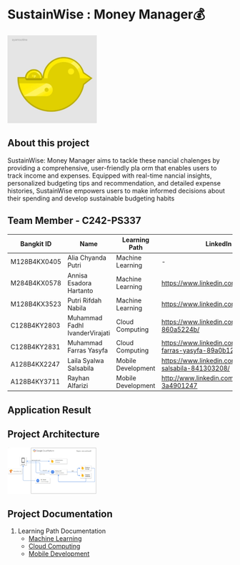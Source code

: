 # SustainWise : Money Manager💰

<img src="https://github.com/SustainWise/.github/blob/main/profile/assets/Logo%20SustainWise.jpg" alt="Logo" width="200">

## About this project
 SustainWise: Money Manager aims to tackle these nancial chalenges by providing a
 comprehensive, user-friendly pla orm that enables users to track income and expenses.
 Equipped with real-time nancial insights, personalized budgeting tips and recommendation, and detailed
 expense histories, SustainWise empowers users to make informed decisions about their
 spending and develop sustainable budgeting habits


## Team Member - C242-PS337

| Bangkit ID   | Name                            | Learning Path         | LinkedIn Profile                                 | Github              | Status   |
|--------------|-------------------------------  |-----------------------|--------------------------------------------------|---------------------|----------|
| M128B4KX0405  | Alia Chyanda Putri               | Machine Learning      | -                                                | -                   | Active   |
| M284B4KX0578  | Annisa Esadora Hartanto        | Machine Learning      | https://www.linkedin.com/in/esadorahartanto/                                                | https://github.com/shiningcloud99                   | Active   |
| M128B4KX3523  | Putri Rifdah Nabila            | Machine Learning      | https://www.linkedin.com/in/putririfdahnabila    | https://github.com/putri090504     | Active   |
| C128B4KY2803  | Muhammad Fadhl IvanderVirajati | Cloud Computing       | https://www.linkedin.com/in/fadel-ivander-860a5224b/                                                | https://github.com/padelel                   | Active   |
| C128B4KY2831  | Muhammad Farras Yasyfa         | Cloud Computing       | https://www.linkedin.com/in/muhammad-farras-yasyfa-89a0b12a6/ | https://github.com/Farras8  | Active   |
| A128B4KX2247  | Laila Syalwa Salsabila         | Mobile Development    | https://www.linkedin.com/in/laila-syalwa-salsabila-841303208/ | https://github.com/laiibill | Active   |
| A128B4KY3711  | Rayhan Alfarizi                | Mobile Development    | http://www.linkedin.com/in/rayhan-alfarizi-3a4901247                  | https://github.com/rayrockers2309   | Active   |

## Application Result

## Project Architecture

<img src="https://github.com/SustainWise/.github/blob/main/profile/assets/sustainwise-cloud-architecture.jpg" alt="Cloud Architecture" width="200">

## Project Documentation
1. Learning Path Documentation
   - [Machine Learning](https://github.com/SustainWise/ML.git)
   - [Cloud Computing](https://github.com/SustainWise/CC.git)
   - [Mobile Development](https://github.com/SustainWise/MD.git)
